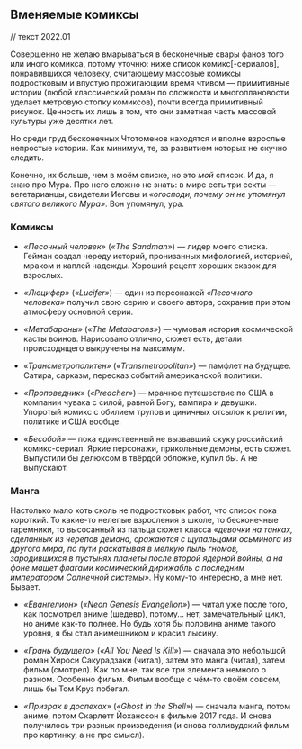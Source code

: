 ## Вменяемые комиксы

// текст 2022.01

Совершенно не желаю вмарываться в бесконечные свары фанов того или иного комикса, потому уточню: ниже список комикс[-сериалов], понравившихся человеку, считающему массовые комиксы подростковым и впустую прожигающим время чтивом — примитивные истории (любой классический роман по сложности и многоплановости уделает метровую стопку комиксов), почти всегда примитивный рисунок. Ценность их лишь в том, что они заметная часть массовой культуры уже десятки лет.

Но среди груд бесконечных Чтотоменов находятся и вполне взрослые непростые истории. Как минимум, те, за развитием которых не скучно следить.

Конечно, их больше, чем в моём списке, но это *мой* список. И да, я знаю про Мура. Про него сложно не знать: в мире есть три секты — вегетарианцы, свидетели Иеговы и *«огосподи, почему он не упомянул святого великого Мура»*. Вон упомянул, ура.

### Комиксы

* *«Песочный человек»* (*«The Sandman»*) — лидер моего списка. Гейман создал череду историй, пронизанных мифологией, историей, мраком и каплей надежды. Хороший рецепт хороших сказок для взрослых.

* *«Люцифер»* (*«Lucifer»*) — один из персонажей *«Песочного человека»* получил свою серию и своего автора, сохранив при этом атмосферу основной серии.

* *«Метабароны»* (*«The Metabarons»*) — чумовая история космической касты воинов. Нарисовано отлично, сюжет есть, детали происходящего выкручены на максимум.

* *«Трансметрополитен»* (*«Transmetropolitan»*) — памфлет на будущее. Сатира, сарказм, пересказ событий американской политики.

* *«Проповедник»* (*«Preacher»*) —  мрачное путешествие по США в компании чувака с силой, равной Богу, вампира и девушки. Упоротый комикс с обилием трупов и циничных отсылок к религии, политике и США вообще.

* *«Бесобой»* — пока единственный не вызвавший скуку российский комикс-сериал. Яркие персонажи, прикольные демоны, есть сюжет. Выпустили бы делюксом в твёрдой обложке, купил бы. А не выпускают.

### Манга

Настолько мало хоть сколь не подростковых работ, что список пока короткий. То какие-то нелепые взросления в школе, то бесконечные гаремники, то высосанный из пальца сюжет класса *«девочки на танках, сделанных из черепов демона, сражаются с щупальцами осьминога из другого мира, по пути раскатывая в мелкую пыль гномов, зародившихся в пустынях планеты после второй ядерной войны, а на фоне машет флагами космический дирижабль с последним императором Солнечной системы»*. Ну кому-то интересно, а мне нет. Бывает.

* *«Евангелион»* (*«Neon Genesis Evangelion»*) — читал уже после того, как посмотрел аниме (шедевр), потому... нет, замечательный цикл, но аниме как-то полнее. Но будь хотя бы половина аниме такого уровня, я бы стал анимешником и красил лысину.

* *«Грань будущего»* (*«All You Need Is Kill»*) — сначала это небольшой роман Хироси Сакурадзаки (читал), затем это манга (читал), затем фильм (смотрел). Как по мне, так все три элемента немного о разном. Особенно фильм. Фильм вообще о чём-то своём совсем, лишь бы Том Круз побегал.

* *«Призрак в доспехах»* (*«Ghost in the Shell»*) — сначала манга, потом аниме, потом Скарлетт Йоханссон в фильме 2017 года. И снова получилось три разных произведения (и снова голливудский фильм про картинку, а не про смысл).
